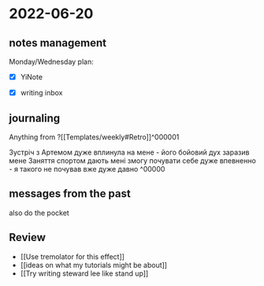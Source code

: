 # 2022-06-20

## notes management

Monday/Wednesday plan:
 - [x] YiNote
 - [x] writing inbox


## journaling 

Anything from ?[[Templates/weekly#Retro]]^000001


Зустріч з Артемом дуже вплинула на мене - його бойовий дух заразив мене
Заняття спортом дають мені змогу почувати себе дуже впевненно - я такого не почував вже дуже давно
^00000


## messages from the past
also do the pocket

## Review
- [[Use tremolator for this effect]]
- [[ideas on what my tutorials might be about]]
- [[Try writing steward lee like stand up]]